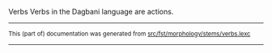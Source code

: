Verbs
Verbs in the Dagbani language are actions.

* * *

<small>This (part of) documentation was generated from [src/fst/morphology/stems/verbs.lexc](https://github.com/giellalt/lang-dag/blob/main/src/fst/morphology/stems/verbs.lexc)</small>

---

